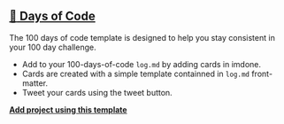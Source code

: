 ## [:100: Days of Code](https://github.com/imdone/100-days-of-code-template)
The 100 days of code template is designed to help you stay consistent in your 100 day challenge.  
- Add to your 100-days-of-code `log.md` by adding cards in imdone.
- Cards are created with a simple template containned in `log.md` front-matter.
- Tweet your cards using the tweet button.  
  
**<a class="button is-imdone-primary" title="100 Days of Code" href="https://github.com/imdone/100-days-of-code-template/archive/master.zip">Add project using this template</a>**
